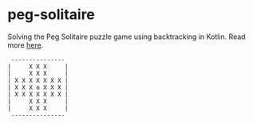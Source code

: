 # peg-solitaire

Solving the Peg Solitaire puzzle game using backtracking in Kotlin. Read more [here](https://larswaechter.dev/solitaire-backtracking/).

```
 ---------------
|     X X X     |
|     X X X     |
| X X X X X X X |
| X X X o X X X |
| X X X X X X X |
|     X X X     |
|     X X X     |
 ---------------
```